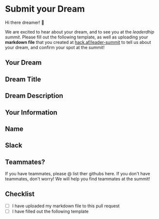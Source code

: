 # Submit your Dream

Hi there dreamer! 👋

We are excited to hear about your dream, and to see you at the *leaderdhip summit*. Please fill out the following template, as well as uploading your **markdown file** that you created at [hack.af/leader-summit](https://hack.af/leader-summit) to tell us about your dream, and confirm your spot at the summit!

## Your Dream
<!-- Please fill out the following template with your dream -->

## Dream Title
<!-- Please fill out the title of your dream -->

## Dream Description
<!-- Please fill out the description of your dream -->

## Your Information
<!-- Please fill out the following template with your information -->

## Name
<!-- Please fill out your name -->
## Slack

## Teammates?

If you have teammates, please @ list ther githubs here. If you don't have teammates, don't worry! We will help you find teammates at the summit!

## Checklist

- [ ] I have uploaded my markdown file to this pull request
- [ ] I have filled out the following template
